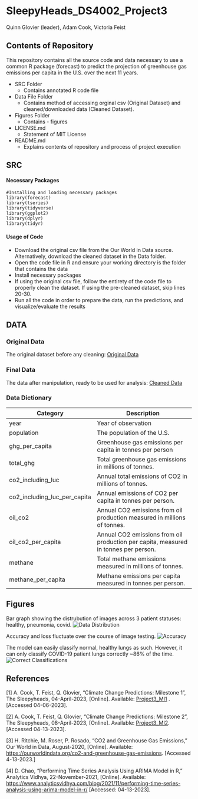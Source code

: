 # SleepyHeads_DS4002_Project3
Quinn Glovier (leader), Adam Cook, Victoria Feist
## Contents of Repository 
This repository contains all the source code and data necessary to use a common R package (forecast) to predict the projection of greenhouse gas emissions per capita in the U.S. over the next 11 years.
- SRC Folder
  * Contains annotated R code file
- Data File Folder
  * Contains method of accessing orginal csv (Original Dataset) and cleaned/downloaded data (Cleaned Dataset).
- Figures Folder
  * Contains - figures
- LICENSE.md
  * Statement of MIT License
- README.md
  * Explains contents of repository and process of project execution

## SRC
#### Necessary Packages

```{r}
#Installing and loading necessary packages
library(forecast)
library(tseries)
library(tidyverse)
library(ggplot2)
library(dplyr)
library(tidyr)
```


#### Usage of Code
- Download the original csv file from the Our World in Data source. Alternatively, download the cleaned dataset in the Data folder.
- Open the code file in R and ensure your working directory is the folder that contains the data
- Install necessary packages
- If using the original csv file, follow the entirety of the code file to properly clean the dataset. If using the pre-cleaned dataset, skip lines 20-30.
- Run all the code in order to prepare the data, run the predictions, and visualize/evaluate the results


## DATA 
### Original Data
The original dataset before any cleaning: [Original Data](https://ourworldindata.org/co2-and-greenhouse-gas-emissions)

### Final Data

The data after manipulation, ready to be used for analysis: [Cleaned Data](https://drive.google.com/drive/folders/1M6D-41vEOOeMSL6QIo5UEMeCqJCpaDne?usp=sharing)

### Data Dictionary  
| Category                     | Description                                                                           |
| -------------                | -------------                                                                         |
| year                         | Year of observation                                                                   |
| population                   | The population of the U.S.                                                            |
| ghg_per_capita               | Greenhouse gas emissions per capita in tonnes per person                              |
| total_ghg                    |Total greenhouse gas emissions in millions of tonnes.                                  |
| co2_including_luc            | Annual total emissions of CO2 in millions of tonnes.                                  |
| co2_including_luc_per_capita | Annual emissions of CO2 per capita in tonnes per person.                              |
| oil_co2                      | Annual CO2 emissions from oil production measured in millions of tonnes.              |
| oil_co2_per_capita           | Annual CO2 emissions from oil production per capita, measured in tonnes per person.   |
| methane                      | Total methane emissions measured in millions of tonnes.                               |
| methane_per_capita           | Methane emissions per capita measured in tonnes per person.                           |

## Figures
Bar graph showing the distrubution of images across 3 patient statuses: healthy, pneumonia, covid.
<img src="https://github.com/vkf5ugb/SleepyHeads_DS4002_Project2/blob/main/Figures/DataDist.jpeg" title= "Data Distribution">

Accuracy and loss fluctuate over the course of image testing.
<img src="https://github.com/vkf5ugb/SleepyHeads_DS4002_Project2/blob/main/Figures/Accuracy.jpeg" title= "Accuracy">

The model can easily classify normal, healthy lungs as such. However, it can only classify COVID-19 patient lungs correctly ~86% of the time.
<img src="https://github.com/vkf5ugb/SleepyHeads_DS4002_Project2/blob/main/Figures/CorrectClassifications.jpeg" title= "Correct Classifications">

## References
[1] A. Cook, T. Feist, Q. Glovier, “Climate Change Predictions: Milestone 1”, The Sleepyheads, 04-April-2023, [Online]. Available: [Project3_MI1](https://docs.google.com/document/d/1ucUobykuZswk5Unbu6bWKyQ18jEMa1kowxmz9iMyxfo/edit) . [Accessed 04-06-2023].

[2] A. Cook, T. Feist, Q. Glovier, “Climate Change Predictions: Milestone 2”, The Sleepyheads, 08-April-2023, [Online]. Available: [Project3_MI2](https://docs.google.com/document/d/1HQOttT25JbTY2lmzu_LwqskXsB_EEQCIW2ISqyz_0l8/edit). [Accessed 04-13-2023].

[3] H. Ritchie, M. Roser, P. Rosado, “CO2 and Greenhouse Gas Emissions,” Our World in Data, August-2020, [Online]. Available: https://ourworldindata.org/co2-and-greenhouse-gas-emissions. [Accessed 4-13-2023.]

[4] D. Chao, “Performing Time Series Analysis Using ARIMA Model in R,” Analytics Vidhya, 22-November-2021, [Online]. Available: https://www.analyticsvidhya.com/blog/2021/11/performing-time-series-analysis-using-arima-model-in-r/ [Accessed: 04-13-2023].

